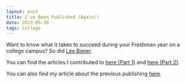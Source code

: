 ```yaml
---
layout: post
title: I've Been Published (Again)!
date: 2017-05-30
tags: College
---
```


Want to know what it takes to succeed during your Freshman year on a college
campus? So did [Lee Bierer](http://collegeadmissionsstrategies.com).

You can find the articles I contributed to [here (Part 1)](http://www.carolinacollegebound.com/2017/05/23/secrets-to-a-successful-freshman-year-lessons-learned-part-1/)
and [here (Part 2)](http://www.carolinacollegebound.com/2017/05/26/lessons-learned-freshman-year-part-2-importance-of-connecting/?CID=10487377&BSD_SID=29723).

You can also find my article about the previous publishing [here](https://benknoble.github.io/blog/2017/01/12/published).
